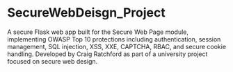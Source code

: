 # SecureWebDeisgn_Project
A secure Flask web app built for the Secure Web Page module, implementing OWASP Top 10 protections including authentication, session management, SQL injection, XSS, XXE, CAPTCHA, RBAC, and secure cookie handling. Developed by Craig Ratchford as part of a university project focused on secure web design.
